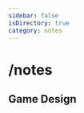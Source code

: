 ```yaml
---
sidebar: false
isDirectory: true
category: notes
---
```

# /notes

## Game Design


<BlurbCardList category="notes" />
